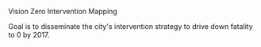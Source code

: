 Vision Zero Intervention Mapping

Goal is to disseminate the city's intervention strategy to drive down fatality to 0 by 2017.